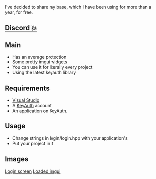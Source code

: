 I've decided to share my base, which I have been using for more than a year, for free.

## [Discord 💥](https://discord.gg/DMGrefzPQn)

## Main

- Has an average protection
- Some pretty imgui widgets
- You can use it for literally every project
- Using the latest keyauth library

## Requirements
- [Visual Studio](https://visualstudio.microsoft.com/downloads/)
- A [KeyAuth](https://keyauth.cc) account
- An application on KeyAuth.

## Usage
- Change strings in login/login.hpp with your application's
- Put your project in it

## Images
[Login screen](https://cdn.discordapp.com/attachments/1010465174563594310/1086607793529819276/image.png)
[Loaded imgui](https://media.discordapp.net/attachments/1010465174563594310/1086607793714372679/image.png)
